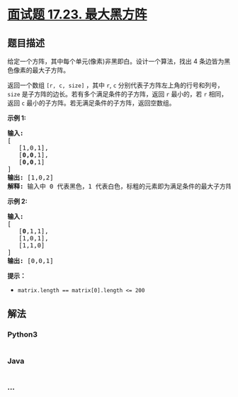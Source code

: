 # [面试题 17.23. 最大黑方阵](https://leetcode-cn.com/problems/max-black-square-lcci)

## 题目描述
<!-- 这里写题目描述 -->
<p>给定一个方阵，其中每个单元(像素)非黑即白。设计一个算法，找出 4 条边皆为黑色像素的最大子方阵。</p>

<p>返回一个数组 <code>[r, c, size]</code> ，其中&nbsp;<code>r</code>,&nbsp;<code>c</code>&nbsp;分别代表子方阵左上角的行号和列号，<code>size</code> 是子方阵的边长。若有多个满足条件的子方阵，返回 <code>r</code> 最小的，若 <code>r</code> 相同，返回 <code>c</code> 最小的子方阵。若无满足条件的子方阵，返回空数组。</p>

<p><strong>示例 1:</strong></p>

<pre><strong>输入:
</strong>[
&nbsp;  [1,0,1],
&nbsp;  [<strong>0,0</strong>,1],
&nbsp;  [<strong>0,0</strong>,1]
]
<strong>输出: </strong>[1,0,2]
<strong>解释: </strong>输入中 0 代表黑色，1 代表白色，标粗的元素即为满足条件的最大子方阵
</pre>

<p><strong>示例 2:</strong></p>

<pre><strong>输入:
</strong>[
&nbsp;  [<strong>0</strong>,1,1],
&nbsp;  [1,0,1],
&nbsp;  [1,1,0]
]
<strong>输出: </strong>[0,0,1]
</pre>

<p><strong>提示：</strong></p>

<ul>
	<li><code>matrix.length == matrix[0].length &lt;= 200</code></li>
</ul>


## 解法
<!-- 这里可写通用的实现逻辑 -->


### Python3
<!-- 这里可写当前语言的特殊实现逻辑 -->

```python

```

### Java
<!-- 这里可写当前语言的特殊实现逻辑 -->

```java

```

### ...
```

```
